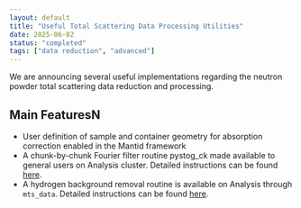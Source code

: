 ```yaml
---
layout: default
title: "Useful Total Scattering Data Processing Utilities"
date: 2025-06-02
status: "completed"
tags: ["data reduction", "advanced"]
---
```


We are announcing several useful implementations regarding the neutron powder total scattering data reduction and processing.

## Main FeaturesN

- User definition of sample and container geometry for absorption correction enabled in the Mantid framework
- A chunk-by-chunk Fourier filter routine pystog_ck made available to general users on Analysis cluster. Detailed instructions can be found [here](https://powder.ornl.gov/data_tools/general.html).
- A hydrogen background removal routine is available on Analysis through `mts_data`. Detailed instructions can be found [here](https://powder.ornl.gov/data_tools/general.html#mts_data).